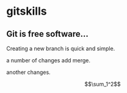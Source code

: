 # gitskills

## Git is free software...

Creating a new branch is quick and simple.

a number of changes add merge.

another changes.

$$\sum_1^2$$
